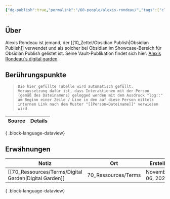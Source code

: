 ```yaml
---
{"dg-publish":true,"permalink":"/60-people/alexis-rondeau/","tags":["class/people"],"noteIcon":""}
---
```



## Über
Alexis Rondeau ist jemand, der [[10_Zettel/Obsidian Publish\|Obsidian Publish]] verwendet und als solcher bei Obsidian im Showcase-Bereich für Obsidian Publish gelistet ist.
Seine Vault-Publikation findet sich hier: [Alexis Rondeau´s digital garden](https://publish.obsidian.md/alexisrondeau/Welcome+to+my+digital+garden).


## Berührungspunkte
> `Die hier gefüllte Tabelle wird automatisch gefüllt. Voraussetzung dafür ist, dass Interaktionen mit der Person (gemäß des Dateinamens) gelogged werden mit dem Ausdruck "log::" am Beginn einer Zeile / Line in dem auf diese Person mittels internem Link nach dem Muster "[[Person=Dateiname]]" verwiesen wird.`

| Source | Details |
| ------ | ------- |

{ .block-language-dataview}

## Erwähnungen
| Notiz                                                     | Ort                 | Erstellt          |
| --------------------------------------------------------- | ------------------- | ----------------- |
| [[70_Ressources/Terms/Digital Garden\|Digital Garden]] | 70_Ressources/Terms | November 06, 2023 |

{ .block-language-dataview}
 